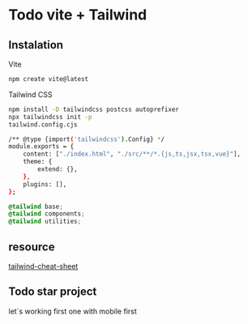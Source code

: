 # Todo vite + Tailwind

## Instalation

Vite

```bash
npm create vite@latest
```

Tailwind CSS

```bash
npm install -D tailwindcss postcss autoprefixer
npx tailwindcss init -p
tailwind.config.cjs
```

```bash
/** @type {import('tailwindcss').Config} */
module.exports = {
    content: ["./index.html", "./src/**/*.{js,ts,jsx,tsx,vue}"],
    theme: {
        extend: {},
    },
    plugins: [],
};
```

```css
@tailwind base;
@tailwind components;
@tailwind utilities;
```

## resource

[tailwind-cheat-sheet](https://nerdcave.com/tailwind-cheat-sheet)

## Todo star project

let´s working first one with mobile first
